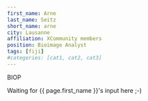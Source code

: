 ```yaml
---
first_name: Arne
last_name: Seitz
short_name: arne
city: Lausanne
affiliation: XCommunity members
position: Bioimage Analyst
tags: [fiji]
#categories: [cat1, cat2, cat3]
---
```

BIOP

Waiting for {{ page.first_name }}'s input here ;-)

